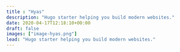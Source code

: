 ```yaml
---
title : "Hyas"
description: "Hugo starter helping you build modern websites."
date: 2020-04-17T12:18:10+00:00
draft: false
images: ["image-hyas.png"]
lead: "Hugo starter helping you build modern websites."
---
```


